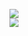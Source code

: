[![](https://img.shields.io/badge/Made%20With-Github%20Spray-lightgrey.svg?style=for-the-badge&logo=github)](https://github.com/Annihil/github-spray#1969)  
[![](https://i.imgur.com/2DrTn0Z.gif)](https://github.com/Annihil/github-spray)